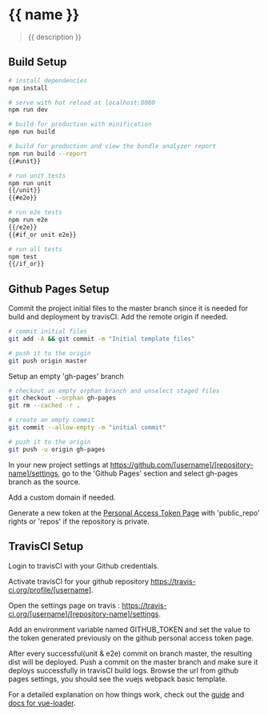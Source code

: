# {{ name }}

> {{ description }}

## Build Setup

``` bash
# install dependencies
npm install

# serve with hot reload at localhost:8080
npm run dev

# build for production with minification
npm run build

# build for production and view the bundle analyzer report
npm run build --report
{{#unit}}

# run unit tests
npm run unit
{{/unit}}
{{#e2e}}

# run e2e tests
npm run e2e
{{/e2e}}
{{#if_or unit e2e}}

# run all tests
npm test
{{/if_or}}
```

## Github Pages Setup
Commit the project initial files to the master branch since it is needed for build and deployment by travisCI. Add the remote origin if needed.
``` bash
# commit initial files
git add -A && git commit -m "Initial template files"

# push it to the origin
git push origin master
```
Setup an empty 'gh-pages' branch
``` bash
# checkout an empty orphan branch and unselect staged files
git checkout --orphan gh-pages
git rm --cached -r .

# create an empty commit
git commit --allow-empty -m "initial commit"

# push it to the origin
git push -u origin gh-pages
```

In your new project settings at https://github.com/[username]/[repository-name]/settings, go to the 'Github Pages' section and select gh-pages branch as the source.

Add a custom domain if needed.

Generate a new token at the [Personal Access Token Page](https://github.com/settings/tokens) with 'public_repo' rights or 'repos' if the repository is private.

## TravisCI Setup

Login to travisCI with your Github credentials.

Activate travisCI for your github repository https://travis-ci.org/profile/[username].

Open the settings page on travis : https://travis-ci.org/[username]/[repository-name]/settings.

Add an environment variable named GITHUB_TOKEN and set the value to the token generated previously on the github personal access token page.

After every successful(unit & e2e) commit on branch master, the resulting dist will be deployed. Push a commit on the master branch and make sure it deploys successfully in travisCI build logs.
Browse the url from github pages settings, you should see the vuejs webpack basic template.

For a detailed explanation on how things work, check out the [guide](http://vuejs-templates.github.io/webpack/) and [docs for vue-loader](http://vuejs.github.io/vue-loader).
